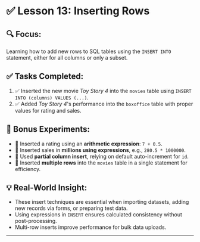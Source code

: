 # ✅ Lesson 13: Inserting Rows

## 🔍 Focus:
Learning how to add new rows to SQL tables using the `INSERT INTO` statement, either for all columns or only a subset.

## ✅ Tasks Completed:
1. ✅ Inserted the new movie *Toy Story 4* into the `movies` table using `INSERT INTO (columns) VALUES (...)`.
2. ✅ Added *Toy Story 4*'s performance into the `boxoffice` table with proper values for rating and sales.

## 🧪 Bonus Experiments:
- 🧪 Inserted a rating using an **arithmetic expression**: `7 + 0.5`.
- 🧪 Inserted sales in **millions using expressions**, e.g., `280.5 * 1000000`.
- 🧪 Used **partial column insert**, relying on default auto-increment for `id`.
- 🧪 Inserted **multiple rows** into the `movies` table in a single statement for efficiency.

## 💡 Real-World Insight:
- These insert techniques are essential when importing datasets, adding new records via forms, or preparing test data.
- Using expressions in `INSERT` ensures calculated consistency without post-processing.
- Multi-row inserts improve performance for bulk data uploads.

---
